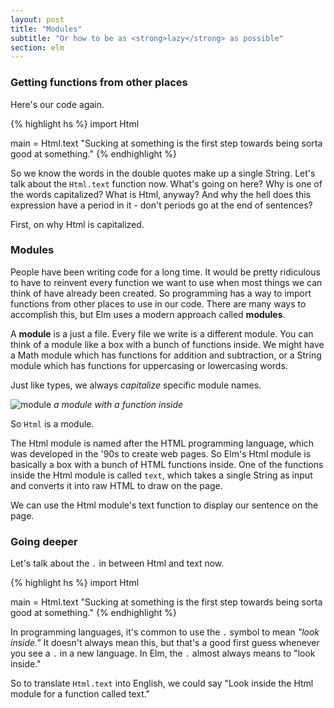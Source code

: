 ```yaml
---
layout: post
title: "Modules"
subtitle: "Or how to be as <strong>lazy</strong> as possible"
section: elm
---
```


### Getting functions from other places

Here's our code again.

{% highlight hs %}
import Html

main = Html.text "Sucking at something is the first step towards being sorta good at something."
{% endhighlight %}

So we know the words in the double quotes make up a single String. Let's talk about the `Html.text` function now. What's going on here? Why is one of the words capitalized? What is Html, anyway? And why the hell does this expression have a period in it - don't periods go at the end of sentences?

First, on why Html is capitalized.

### Modules

People have been writing code for a long time. It would be pretty ridiculous to have to reinvent every function we want to use when most things we can think of have already been created. So programming has a way to import functions from other places to use in our code. There are many ways to accomplish this, but Elm uses a modern approach called **modules**.

A **module** is a just a file. Every file we write is a different module. You can think of a module like a box with a bunch of functions inside. We might have a Math module which has functions for addition and subtraction, or a String module which has functions for uppercasing or lowercasing words.

Just like types, we always *capitalize* specific module names.

![module](https://media.giphy.com/media/j1BQPAjNzKh9K/giphy.gif)
*a module with a function inside*

So `Html` is a module.

The Html module is named after the HTML programming language, which was developed in the '90s to create web pages. So Elm's Html module is basically a box with a bunch of HTML functions inside. One of the functions inside the Html module is called `text`, which takes a single String as input and converts it into raw HTML to draw on the page.

We can use the Html module's text function to display our sentence on the page.

### Going deeper

Let's talk about the `.` in between Html and text now.

{% highlight hs %}
import Html

main = Html.text "Sucking at something is the first step towards being sorta good at something."
{% endhighlight %}

In programming languages, it's common to use the `.` symbol to mean *"look inside."* It doesn't always mean this, but that's a good first guess whenever you see a `.` in a new language. In Elm, the `.` almost always means to "look inside."

So to translate `Html.text` into English, we could say "Look inside the Html module for a function called text."
